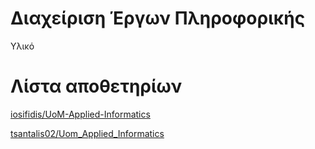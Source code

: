 # Διαχείριση Έργων Πληροφορικής

Υλικό

# Λίστα αποθετηρίων

[iosifidis/UoM-Applied-Informatics](https://github.com/iosifidis/UoM-Applied-Informatics/tree/main/s6/Project%20Planning%20and%20Management)

[tsantalis02/Uom_Applied_Informatics](https://github.com/tsantalis02/Uom_Applied_Informatics/tree/main/Semester_06/Project_Management)